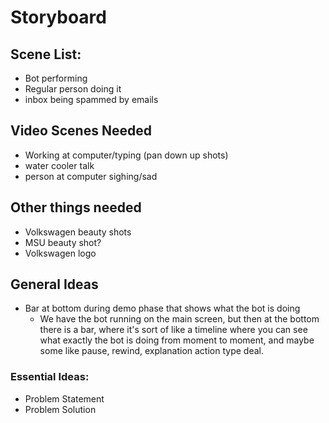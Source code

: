 # Storyboard


## Scene List:
* Bot performing
* Regular person doing it
* inbox being spammed by emails



## Video Scenes Needed
* Working at computer/typing (pan down up shots)
* water cooler talk
* person at computer sighing/sad


## Other things needed
* Volkswagen beauty shots
* MSU beauty shot?
* Volkswagen logo

## General Ideas
* Bar at bottom during demo phase that shows what the bot is doing
  * We have the bot running on the main screen, but then at the bottom there is a bar, where it's sort of like a timeline where you can see what exactly the bot is doing from moment to moment, and maybe some like pause, rewind, explanation action type deal.  




### Essential Ideas:
* Problem Statement
* Problem Solution
